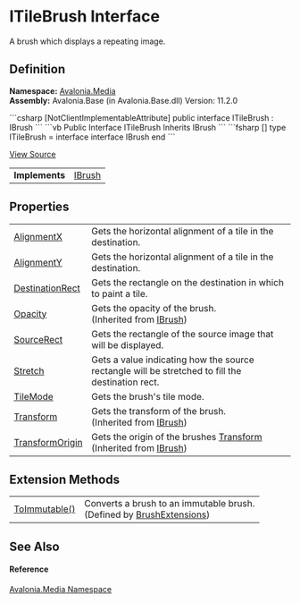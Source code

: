 # ITileBrush Interface


A brush which displays a repeating image.



## Definition
**Namespace:** <a href="N_Avalonia_Media">Avalonia.Media</a>  
**Assembly:** Avalonia.Base (in Avalonia.Base.dll) Version: 11.2.0

<Tabs groupId="api-code-preview">
<TabItem value="csharp" label="C#">
```csharp
[NotClientImplementableAttribute]
public interface ITileBrush : IBrush
```
</TabItem>
<TabItem value="vb" label="VB">
```vb
<NotClientImplementableAttribute>
Public Interface ITileBrush
	Inherits IBrush
```
</TabItem>
<TabItem value="fsharp" label="F#">
```fsharp
[<NotClientImplementableAttribute>]
type ITileBrush = 
    interface
        interface IBrush
    end
```
</TabItem>
</Tabs>



<a href="https://github.com/AvaloniaUI/Avalonia/tree/master/src/Avalonia.Base/Media/ITileBrush.cs" title="View the source code">View Source</a>

<table>
<tr><td><strong>Implements</strong></td><td><a href="T_Avalonia_Media_IBrush">IBrush</a></td></tr>
</table>



## Properties
<table>
<tr>
<td><a href="P_Avalonia_Media_ITileBrush_AlignmentX">AlignmentX</a></td>
<td>Gets the horizontal alignment of a tile in the destination.</td>
</tr>
<tr>
<td><a href="P_Avalonia_Media_ITileBrush_AlignmentY">AlignmentY</a></td>
<td>Gets the horizontal alignment of a tile in the destination.</td>
</tr>
<tr>
<td><a href="P_Avalonia_Media_ITileBrush_DestinationRect">DestinationRect</a></td>
<td>Gets the rectangle on the destination in which to paint a tile.</td>
</tr>
<tr>
<td><a href="P_Avalonia_Media_IBrush_Opacity">Opacity</a></td>
<td>Gets the opacity of the brush.<br />(Inherited from <a href="T_Avalonia_Media_IBrush">IBrush</a>)</td>
</tr>
<tr>
<td><a href="P_Avalonia_Media_ITileBrush_SourceRect">SourceRect</a></td>
<td>Gets the rectangle of the source image that will be displayed.</td>
</tr>
<tr>
<td><a href="P_Avalonia_Media_ITileBrush_Stretch">Stretch</a></td>
<td>Gets a value indicating how the source rectangle will be stretched to fill the destination rect.</td>
</tr>
<tr>
<td><a href="P_Avalonia_Media_ITileBrush_TileMode">TileMode</a></td>
<td>Gets the brush's tile mode.</td>
</tr>
<tr>
<td><a href="P_Avalonia_Media_IBrush_Transform">Transform</a></td>
<td>Gets the transform of the brush.<br />(Inherited from <a href="T_Avalonia_Media_IBrush">IBrush</a>)</td>
</tr>
<tr>
<td><a href="P_Avalonia_Media_IBrush_TransformOrigin">TransformOrigin</a></td>
<td>Gets the origin of the brushes <a href="P_Avalonia_Media_IBrush_Transform">Transform</a><br />(Inherited from <a href="T_Avalonia_Media_IBrush">IBrush</a>)</td>
</tr>
</table>

## Extension Methods
<table>
<tr>
<td><a href="M_Avalonia_Media_BrushExtensions_ToImmutable">ToImmutable()</a></td>
<td>Converts a brush to an immutable brush.<br />(Defined by <a href="T_Avalonia_Media_BrushExtensions">BrushExtensions</a>)</td>
</tr>
</table>

## See Also


#### Reference
<a href="N_Avalonia_Media">Avalonia.Media Namespace</a>  

